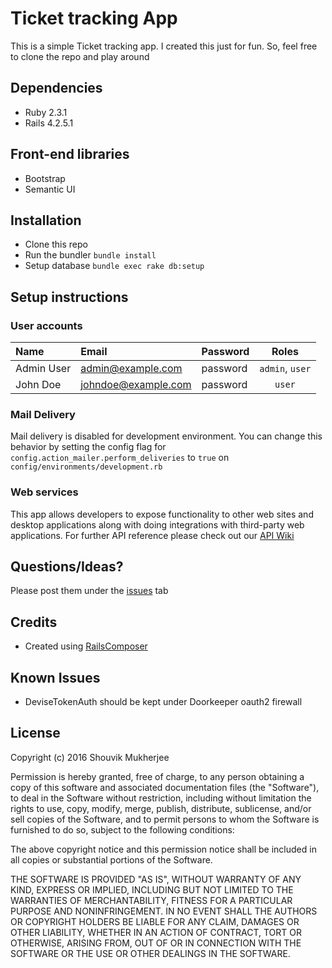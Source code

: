 # Ticket tracking App
This is a simple Ticket tracking app. I created this just for fun. So, feel free to clone the repo and play around

## Dependencies
- Ruby 2.3.1
- Rails 4.2.5.1

## Front-end libraries
- Bootstrap
- Semantic UI

## Installation
- Clone this repo
- Run the bundler `bundle install`
- Setup database `bundle exec rake db:setup`

## Setup instructions
### User accounts
| Name  | Email | Password | Roles |
|:------|:------|:---------|:-----:|
| Admin User | admin@example.com | password | `admin`, `user` |
| John Doe | johndoe@example.com | password | `user` |

### Mail Delivery
Mail delivery is disabled for development environment. You can change this behavior by setting the config flag for `config.action_mailer.perform_deliveries` to `true` on `config/environments/development.rb`

### Web services
This app allows developers to expose functionality to other web sites and desktop applications along with doing integrations with third-party web applications.
For further API reference please check out our [API Wiki](https://github.com/ishouvik/tickets-tracking/wiki/API:-Intoduction)

## Questions/Ideas?
Please post them under the [issues](https://github.com/ishouvik/tickets-tracking/issues) tab


## Credits
- Created using [RailsComposer](https://github.com/RailsApps/rails-composer)

## Known Issues
- DeviseTokenAuth should be kept under Doorkeeper oauth2 firewall

## License
Copyright (c) 2016 Shouvik Mukherjee

Permission is hereby granted, free of charge, to any person obtaining
a copy of this software and associated documentation files (the
"Software"), to deal in the Software without restriction, including
without limitation the rights to use, copy, modify, merge, publish,
distribute, sublicense, and/or sell copies of the Software, and to
permit persons to whom the Software is furnished to do so, subject to
the following conditions:

The above copyright notice and this permission notice shall be
included in all copies or substantial portions of the Software.

THE SOFTWARE IS PROVIDED "AS IS", WITHOUT WARRANTY OF ANY KIND,
EXPRESS OR IMPLIED, INCLUDING BUT NOT LIMITED TO THE WARRANTIES OF
MERCHANTABILITY, FITNESS FOR A PARTICULAR PURPOSE AND
NONINFRINGEMENT. IN NO EVENT SHALL THE AUTHORS OR COPYRIGHT HOLDERS BE
LIABLE FOR ANY CLAIM, DAMAGES OR OTHER LIABILITY, WHETHER IN AN ACTION
OF CONTRACT, TORT OR OTHERWISE, ARISING FROM, OUT OF OR IN CONNECTION
WITH THE SOFTWARE OR THE USE OR OTHER DEALINGS IN THE SOFTWARE.
